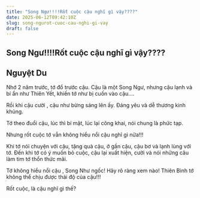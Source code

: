```yaml
---
title: "Song Ngư!!!!Rốt cuộc cậu nghĩ gì vậy????"
date: 2025-06-12T09:42:10Z
slug: song-ngurot-cuoc-cau-nghi-gi-vay
draft: false
---
```


## Song Ngư!!!!Rốt cuộc cậu nghĩ gì vậy????

## Nguyệt Du

Nhớ 2 năm trước, tớ đổ trước cậu. Cậu là một Song Ngư, nhưng cậu lạnh và bí ẩn như Thiên Yết, khiến tớ như bị cuốn vào cậu....

Rồi khi cậu cười , cậu như bừng sáng lên ấy. Đáng yêu và dễ thương kinh khủng.

Tớ theo đuổi cậu, lúc thì bí mật, lúc lại công khai, nói chung là phức tạp.

 Nhưng rốt cuộc tớ vẫn không hiểu nổi cậu nghĩ gì nữa!!!

Khi tớ nói chuyện với cậu, tặng quà cậu, ở gần cậu, cậu bơ và lạnh lùng với tớ. Đến khi tớ có ý muốn bỏ cuộc, cậu lại xuất hiện, cười và nói những câu làm tim tớ thổn thức mãi.


Tớ không hiểu nổi cậu , Song Như ngốc! Hãy rõ ràng xem nào! Thiên Bình tớ không thể chịu được thái độ của cậu!!!

Rốt cuộc, là cậu nghĩ gì thế?
​